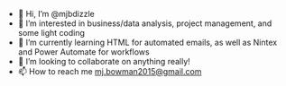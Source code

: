 - 👋 Hi, I’m @mjbdizzle
- 👀 I’m interested in business/data analysis, project management, and some light coding
- 🌱 I’m currently learning HTML for automated emails, as well as Nintex and Power Automate for workflows
- 💞️ I’m looking to collaborate on anything really!
- 📫 How to reach me mj.bowman2015@gmail.com

<!---
mjbdizzle/mjbdizzle is a ✨ special ✨ repository because its `README.md` (this file) appears on your GitHub profile.
You can click the Preview link to take a look at your changes.
--->
